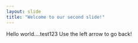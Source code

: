 ```yaml
---
layout: slide
title: "Welcome to our second slide!"
---
```

Hello world....test123
Use the left arrow to go back!
